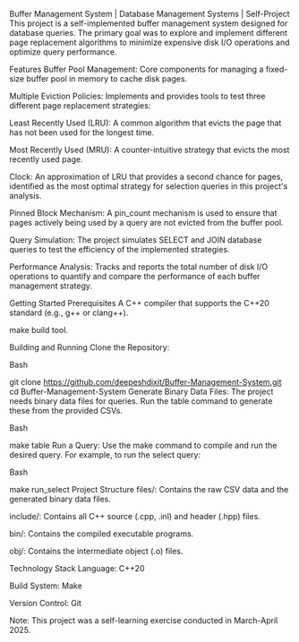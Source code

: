 Buffer Management System | Database Management Systems | Self-Project
This project is a self-implemented buffer management system designed for database queries. The primary goal was to explore and implement different page replacement algorithms to minimize expensive disk I/O operations and optimize query performance.

Features
Buffer Pool Management: Core components for managing a fixed-size buffer pool in memory to cache disk pages.

Multiple Eviction Policies: Implements and provides tools to test three different page replacement strategies:

Least Recently Used (LRU): A common algorithm that evicts the page that has not been used for the longest time.

Most Recently Used (MRU): A counter-intuitive strategy that evicts the most recently used page.

Clock: An approximation of LRU that provides a second chance for pages, identified as the most optimal strategy for selection queries in this project's analysis.

Pinned Block Mechanism: A pin_count mechanism is used to ensure that pages actively being used by a query are not evicted from the buffer pool.

Query Simulation: The project simulates SELECT and JOIN database queries to test the efficiency of the implemented strategies.

Performance Analysis: Tracks and reports the total number of disk I/O operations to quantify and compare the performance of each buffer management strategy.

Getting Started
Prerequisites
A C++ compiler that supports the C++20 standard (e.g., g++ or clang++).

make build tool.

Building and Running
Clone the Repository:

Bash

git clone https://github.com/deepeshdixit/Buffer-Management-System.git
cd Buffer-Management-System
Generate Binary Data Files: The project needs binary data files for queries. Run the table command to generate these from the provided CSVs.

Bash

make table
Run a Query: Use the make command to compile and run the desired query. For example, to run the select query:

Bash

make run_select
Project Structure
files/: Contains the raw CSV data and the generated binary data files.

include/: Contains all C++ source (.cpp, .inl) and header (.hpp) files.

bin/: Contains the compiled executable programs.

obj/: Contains the intermediate object (.o) files.

Technology Stack
Language: C++20

Build System: Make

Version Control: Git

Note: This project was a self-learning exercise conducted in March-April 2025.